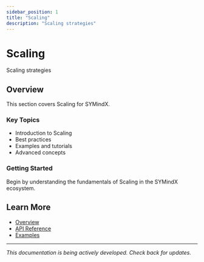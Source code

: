 ```yaml
---
sidebar_position: 1
title: "Scaling"
description: "Scaling strategies"
---
```


# Scaling

Scaling strategies

## Overview

This section covers Scaling for SYMindX.

### Key Topics

- Introduction to Scaling
- Best practices
- Examples and tutorials
- Advanced concepts

### Getting Started

Begin by understanding the fundamentals of Scaling in the SYMindX ecosystem.

## Learn More

- [Overview](/docs/01-overview)
- [API Reference](/docs/03-api-reference)
- [Examples](/docs/17-examples)

---

*This documentation is being actively developed. Check back for updates.*
